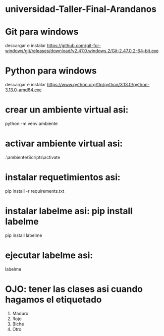 # universidad-Taller-Final-Arandanos

# Git para windows

descargar e instalar https://github.com/git-for-windows/git/releases/download/v2.47.0.windows.2/Git-2.47.0.2-64-bit.exe

# Python para windows

descargar e instalar https://www.python.org/ftp/python/3.13.0/python-3.13.0-amd64.exe

# crear un ambiente virtual asi:

python -m venv ambiente

# activar ambiente virtual asi:

.\ambiente\Scripts\activate

# instalar requetimientos asi:

pip install -r requirements.txt

# instalar labelme asi: pip install labelme

pip install labelme

# ejecutar labelme asi:

labelme

# OJO: tener las clases asi cuando hagamos el etiquetado

1. Maduro
2. Rojo
3. Biche
4. Otro
